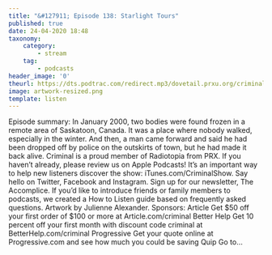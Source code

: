 ```yaml
---
title: "&#127911; Episode 138: Starlight Tours"
published: true
date: 24-04-2020 18:48
taxonomy:
    category:
        - stream
    tag:
        - podcasts
header_image: '0'
theurl: https://dts.podtrac.com/redirect.mp3/dovetail.prxu.org/criminal/eaa76722-082d-4f05-bad1-ab25e5016045/Episode_138_Starlight_Tours_Part_1.mp3
image: artwork-resized.png
template: listen
--- 
```

Episode summary: In January 2000, two bodies were found frozen in a remote area of Saskatoon, Canada. It was a place where nobody walked, especially in the winter. And then, a man came forward and said he had been dropped off by police on the outskirts of town, but he had made it back alive. Criminal is a proud member of Radiotopia from PRX. If you haven’t already, please review us on Apple Podcasts! It’s an important way to help new listeners discover the show: iTunes.com/CriminalShow. Say hello on Twitter, Facebook and Instagram. Sign up for our newsletter, The Accomplice. If you’d like to introduce friends or family members to podcasts, we created a How to Listen guide based on frequently asked questions. Artwork by Julienne Alexander. Sponsors: Article Get $50 off your first order of $100 or more at Article.com/criminal Better Help Get 10 percent off your first month with discount code criminal at BetterHelp.com/criminal Progressive Get your quote online at Progressive.com and see how much you could be saving Quip Go to…
